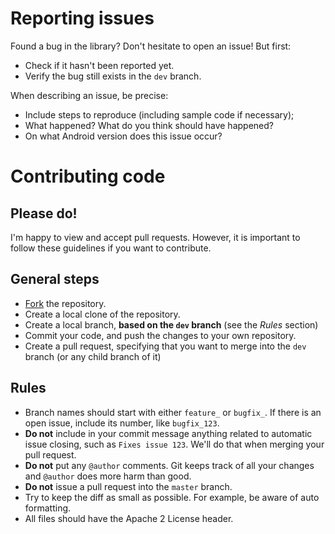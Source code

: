 # Reporting issues

Found a bug in the library? Don't hesitate to open an issue! But first:

* Check if it hasn't been reported yet.
* Verify the bug still exists in the `dev` branch.

When describing an issue, be precise:

* Include steps to reproduce (including sample code if necessary);
* What happened? What do you think should have happened?
* On what Android version does this issue occur?

# Contributing code

## Please do!

I'm happy to view and accept pull requests. However, it is important to follow these guidelines if you want to contribute.

## General steps

* [Fork](https://github.com/nhaarman/PebbleNotifier/fork) the repository.
* Create a local clone of the repository.
* Create a local branch, **based on the `dev` branch** (see the *Rules* section)
* Commit your code, and push the changes to your own repository.
* Create a pull request, specifying that you want to merge into the `dev` branch (or any child branch of it)

## Rules

* Branch names should start with either `feature_` or `bugfix_`. If there is an open issue, include its number, like `bugfix_123`.
* **Do not** include in your commit message anything related to automatic issue closing, such as `Fixes issue 123`. We'll do that when merging your pull request.
* **Do not** put any `@author` comments. Git keeps track of all your changes and `@author` does more harm than good.
* **Do not** issue a pull request into the `master` branch.
* Try to keep the diff as small as possible. For example, be aware of auto formatting.
* All files should have the Apache 2 License header.